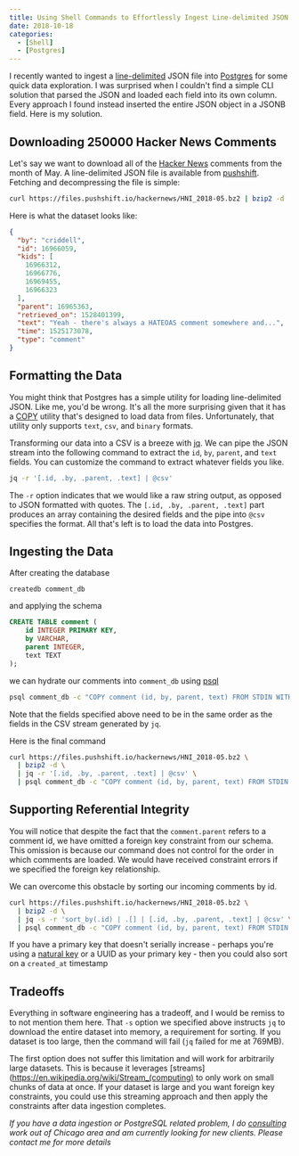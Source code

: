 ```yaml
---
title: Using Shell Commands to Effortlessly Ingest Line-delimited JSON into PostgreSQL
date: 2018-10-18
categories:
  - [Shell]
  - [Postgres]
---
```


I recently wanted to ingest a [line-delimited](https://en.wikipedia.org/wiki/JSON_streaming#Line-delimited_JSON) JSON file into [Postgres](https://www.postgresql.org/) for some quick data exploration. I was surprised when I couldn't find a simple CLI solution that parsed the JSON and loaded each field into its own column. Every approach I found instead inserted the entire JSON object in a JSONB field. Here is my solution.

<!-- more -->

## Downloading 250000 Hacker News Comments

Let's say we want to download all of the [Hacker News](https://news.ycombinator.com/) comments from the month of May. A line-delimited JSON file is available from [pushshift](https://files.pushshift.io/hackernews/HNI_2018-05.bz2). Fetching and decompressing the file is simple:

```bash
curl https://files.pushshift.io/hackernews/HNI_2018-05.bz2 | bzip2 -d
```

Here is what the dataset looks like:

```JSON
{
  "by": "criddell",
  "id": 16966059,
  "kids": [
    16966312,
    16966776,
    16969455,
    16966323
  ],
  "parent": 16965363,
  "retrieved_on": 1528401399,
  "text": "Yeah - there's always a HATEOAS comment somewhere and...",
  "time": 1525173078,
  "type": "comment"
}
```

## Formatting the Data

You might think that Postgres has a simple utility for loading line-delimited JSON. Like me, you'd be wrong. It's all the more surprising given that it has a [COPY](https://www.postgresql.org/docs/current/static/sql-copy.html) utility that's designed to load data from files. Unfortunately, that utility only supports `text`, `csv`, and `binary` formats.

Transforming our data into a CSV is a breeze with [jq](https://stedolan.github.io/jq/). We can pipe the JSON stream into the following command to extract the `id`, `by`, `parent`, and `text` fields. You can customize the command to extract whatever fields you like.

```bash
jq -r '[.id, .by, .parent, .text] | @csv'
```

The `-r` option indicates that we would like a raw string output, as opposed to JSON formatted with quotes. The `[.id, .by, .parent, .text]` part produces an array containing the desired fields and the pipe into `@csv` specifies the format. All that's left is to load the data into Postgres.

## Ingesting the Data

After creating the database

`createdb comment_db`

and applying the schema

```SQL
CREATE TABLE comment (
    id INTEGER PRIMARY KEY,
    by VARCHAR,
    parent INTEGER,
    text TEXT
);
```

we can hydrate our comments into `comment_db` using [psql](https://www.postgresql.org/docs/current/static/app-psql.html)

```bash
psql comment_db -c "COPY comment (id, by, parent, text) FROM STDIN WITH (FORMAT CSV)"
```

Note that the fields specified above need to be in the same order as the fields in the CSV stream generated by `jq`.

Here is the final command

```bash
curl https://files.pushshift.io/hackernews/HNI_2018-05.bz2 \
  | bzip2 -d \
  | jq -r '[.id, .by, .parent, .text] | @csv' \
  | psql comment_db -c "COPY comment (id, by, parent, text) FROM STDIN WITH (FORMAT CSV)"
```

## Supporting Referential Integrity

You will notice that despite the fact that the `comment.parent` refers to a comment id, we have omitted a foreign key constraint from our schema. This omission is because our command does not control for the order in which comments are loaded. We would have received constraint errors if we specified the foreign key relationship.

We can overcome this obstacle by sorting our incoming comments by id.

```bash
curl https://files.pushshift.io/hackernews/HNI_2018-05.bz2 \
  | bzip2 -d \
  | jq -s -r 'sort_by(.id) | .[] | [.id, .by, .parent, .text] | @csv' \
  | psql comment_db -c "COPY comment (id, by, parent, text) FROM STDIN WITH (FORMAT CSV)"
```

If you have a primary key that doesn't serially increase - perhaps you're using a [natural key](https://en.wikipedia.org/wiki/Natural_key) or a UUID as your primary key - then you could also sort on a `created_at` timestamp

## Tradeoffs

Everything in software engineering has a tradeoff, and I would be remiss to to not mention them here. That `-s` option we specified above instructs `jq` to download the entire dataset into memory, a requirement for sorting. If you dataset is too large, then the command will fail (`jq` failed for me at 769MB).

The first option does not suffer this limitation and will work for arbitrarily large datasets. This is because it leverages [streams](https://en.wikipedia.org/wiki/Stream_(computing) to only work on small chunks of data at once. If your dataset is large and you want foreign key constraints, you could use this streaming approach and then apply the constraints after data ingestion completes.

_If you have a data ingestion or PostgreSQL related problem, I do [consulting](/hire-me) work out of Chicago area and am currently looking for new clients. Please contact me for more details_